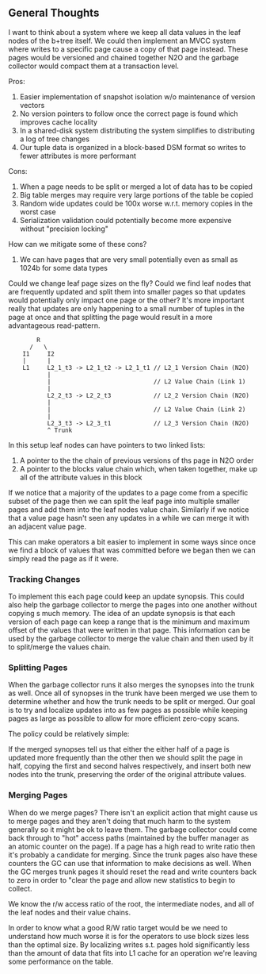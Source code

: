 ## General Thoughts

I want to think about a system where we keep all data values in the leaf nodes of the b+tree itself.
We could then implement an MVCC system where writes to a specific page cause a copy of that page instead.
These pages would be versioned and chained together N2O and the garbage collector would compact them at a transaction
level.

Pros:

1. Easier implementation of snapshot isolation w/o maintenance of version vectors
2. No version pointers to follow once the correct page is found which improves cache locality
3. In a shared-disk system distributing the system simplifies to distributing a log of tree changes
4. Our tuple data is organized in a block-based DSM format so writes to fewer attributes is more performant

Cons:

1. When a page needs to be split or merged a lot of data has to be copied
2. Big table merges may require very large portions of the table be copied
3. Random wide updates could be 100x worse w.r.t. memory copies in the worst case
4. Serialization validation could potentially become more expensive without "precision locking" 

How can we mitigate some of these cons?

1. We can have pages that are very small potentially even as small as 1024b for some data types

Could we change leaf page sizes on the fly? Could we find leaf nodes that are frequently updated
and split them into smaller pages so that updates would potentially only impact one page or the other?
It's more important really that updates are only happening to a small number of tuples in the page at once
and that splitting the page would result in a more advantageous read-pattern.

```
        R
      /   \
    I1     I2
    |      |  
    L1     L2_1_t3 -> L2_1_t2 -> L2_1_t1 // L2_1 Version Chain (N2O)
           |
           |                             // L2 Value Chain (Link 1)
           |
           L2_2_t3 -> L2_2_t3            // L2_2 Version Chain (N2O)
           |
           |                             // L2 Value Chain (Link 2)
           |
           L2_3_t3 -> L2_3_t1            // L2_3 Version Chain (N2O)
           ^ Trunk
```

In this setup leaf nodes can have pointers to two linked lists:

1. A pointer to the the chain of previous versions of ths page in N2O order
2. A pointer to the blocks value chain which, when taken together, make up all of the attribute values in this block

If we notice that a majority of the updates to a page come from a specific subset of the page then we can split the
leaf page into multiple smaller pages and add them into the leaf nodes value chain. Similarly if we notice that a
value page hasn't seen any updates in a while we can merge it with an adjacent value page. 

This can make operators a bit easier to implement in some ways since once we find a block of values that was committed
before we began then we can simply read the page as if it were.

### Tracking Changes

To implement this each page could keep an update synopsis. This could also help the garbage collector to merge the pages
into one another without copying s much memory. The idea of an update synopsis is that each version of each page can keep
a range that is the minimum and maximum offset of the values that were written in that page. This information can be used
by the garbage collector to merge the value chain and then used by it to split/merge the values chain. 

### Splitting Pages

When the garbage collector runs it also merges the synopses into the trunk as well. Once all of synopses in the trunk have
been merged we use them to determine whether and how the trunk needs to be split or merged. Our goal is to try and localize
updates into as few pages as possible while keeping pages as large as possible to allow for more efficient zero-copy scans.

The policy could be relatively simple:

If the merged synopses tell us that either the either half of a page is updated more frequently than the other then we 
should split the page in half, copying the first and second halves respectively, and insert both new nodes into the trunk,
preserving the order of the original attribute values.

### Merging Pages

When do we merge pages? There isn't an explicit action that might cause us to merge pages and they aren't doing that much
harm to the system generally so it might be ok to leave them. The garbage collector could come back through to "hot" access
paths (maintained by the buffer manager as an atomic counter on the page). If a page has a high read to write ratio then it's
probably a candidate for merging. Since the trunk pages also have these counters the GC can use that information to make
decisions as well. When the GC merges trunk pages it should reset the read and write counters back to zero in order to "clear
the page and allow new statistics to begin to collect.

We know the r/w access ratio of the root, the intermediate nodes, and all of the leaf nodes and their value chains.

In order to know what a good R/W ratio target would be we need to understand how much worse it is for the operators to
use block sizes less than the optimal size. By localizing writes s.t. pages hold significantly less than the amount of
data that fits into L1 cache for an operation we're leaving some performance on the table.
